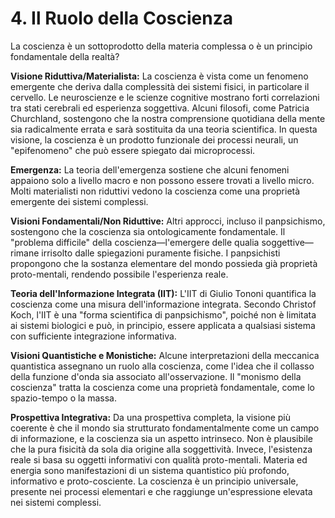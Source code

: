 # 4. Il Ruolo della Coscienza

La coscienza è un sottoprodotto della materia complessa o è un principio fondamentale della realtà?

**Visione Riduttiva/Materialista:**
La coscienza è vista come un fenomeno emergente che deriva dalla complessità dei sistemi fisici, in particolare il cervello. Le neuroscienze e le scienze cognitive mostrano forti correlazioni tra stati cerebrali ed esperienza soggettiva. Alcuni filosofi, come Patricia Churchland, sostengono che la nostra comprensione quotidiana della mente sia radicalmente errata e sarà sostituita da una teoria scientifica. In questa visione, la coscienza è un prodotto funzionale dei processi neurali, un "epifenomeno" che può essere spiegato dai microprocessi.

**Emergenza:**
La teoria dell'emergenza sostiene che alcuni fenomeni appaiono solo a livello macro e non possono essere trovati a livello micro. Molti materialisti non riduttivi vedono la coscienza come una proprietà emergente dei sistemi complessi.

**Visioni Fondamentali/Non Riduttive:**
Altri approcci, incluso il panpsichismo, sostengono che la coscienza sia ontologicamente fondamentale. Il "problema difficile" della coscienza—l'emergere delle qualia soggettive—rimane irrisolto dalle spiegazioni puramente fisiche. I panpsichisti propongono che la sostanza elementare del mondo possieda già proprietà proto-mentali, rendendo possibile l'esperienza reale.

**Teoria dell'Informazione Integrata (IIT):**
L'IIT di Giulio Tononi quantifica la coscienza come una misura dell'informazione integrata. Secondo Christof Koch, l'IIT è una "forma scientifica di panpsichismo", poiché non è limitata ai sistemi biologici e può, in principio, essere applicata a qualsiasi sistema con sufficiente integrazione informativa.

**Visioni Quantistiche e Monistiche:**
Alcune interpretazioni della meccanica quantistica assegnano un ruolo alla coscienza, come l'idea che il collasso della funzione d'onda sia associato all'osservazione. Il "monismo della coscienza" tratta la coscienza come una proprietà fondamentale, come lo spazio-tempo o la massa.

**Prospettiva Integrativa:**
Da una prospettiva completa, la visione più coerente è che il mondo sia strutturato fondamentalmente come un campo di informazione, e la coscienza sia un aspetto intrinseco. Non è plausibile che la pura fisicità da sola dia origine alla soggettività. Invece, l'esistenza reale si basa su oggetti informativi con qualità proto-mentali. Materia ed energia sono manifestazioni di un sistema quantistico più profondo, informativo e proto-cosciente. La coscienza è un principio universale, presente nei processi elementari e che raggiunge un'espressione elevata nei sistemi complessi.
